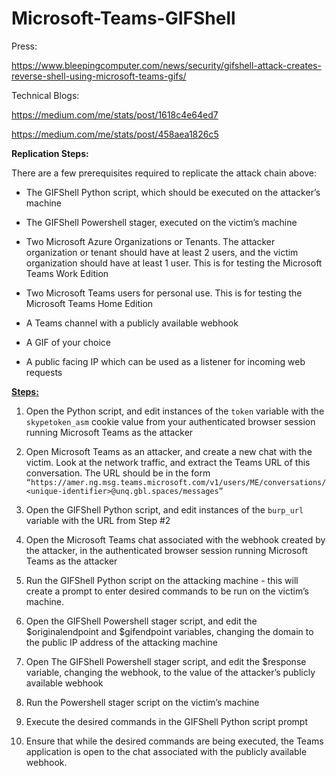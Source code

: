 # Microsoft-Teams-GIFShell

Press:

https://www.bleepingcomputer.com/news/security/gifshell-attack-creates-reverse-shell-using-microsoft-teams-gifs/

Technical Blogs:

https://medium.com/me/stats/post/1618c4e64ed7

https://medium.com/me/stats/post/458aea1826c5


**Replication Steps:**

There are a few prerequisites required to replicate the attack chain above:

* The GIFShell Python script, which should be executed on the attacker’s machine

* The GIFShell Powershell stager, executed on the victim’s machine

* Two Microsoft Azure Organizations or Tenants. The attacker organization or tenant should have at least 2 users, and the victim organization should have at least 1 user. This is for testing the Microsoft Teams Work Edition
* Two Microsoft Teams users for personal use. This is for testing the Microsoft Teams Home Edition
* A Teams channel with a publicly available webhook 
* A GIF of your choice 
* A public facing IP which can be used as a listener for incoming web requests

**<span style="text-decoration:underline;">Steps:</span>**

1) Open the Python script, and edit instances of the `token` variable with the `skypetoken_asm` cookie value from your authenticated browser session running Microsoft Teams as the attacker

2) Open Microsoft Teams as an attacker, and create a new chat with the victim. Look at the network traffic, and extract the Teams URL of this conversation. The URL should be in the form 
`“https://amer.ng.msg.teams.microsoft.com/v1/users/ME/conversations/<unique-identifier>@unq.gbl.spaces/messages”`

3) Open the GIFShell Python script, and edit instances of the `burp_url` variable with the URL from Step #2

4) Open the Microsoft Teams chat associated with the webhook created by the attacker, in the authenticated browser session running Microsoft Teams as the attacker

5) Run the GIFShell Python script on the attacking machine - this will create a prompt to enter desired commands to be run on the victim’s machine. 

6) Open the GIFShell Powershell stager script, and edit the $originalendpoint and $gifendpoint variables, changing the domain to the public IP address of the attacking machine

7) Open The GIFShell Powershell stager script, and edit the $response variable, changing the webhook, to the value of the attacker’s publicly available webhook

8) Run the Powershell stager script on the victim’s machine

9) Execute the desired commands in the GIFShell Python script prompt

10)  Ensure that while the desired commands are being executed, the Teams application is open to the chat associated with the publicly available webhook.
